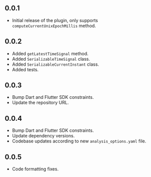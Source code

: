 ## 0.0.1

- Initial release of the plugin, only supports `computeCurrentUnixEpochMillis` method.

## 0.0.2

- Added `getLatestTimeSignal` method.
- Added `SerializableTimeSignal` class.
- Added `SerializableCurrentInstant` class.
- Added tests.

## 0.0.3

- Bump Dart and Flutter SDK constraints.
- Update the repository URL.

## 0.0.4

- Bump Dart and Flutter SDK constraints.
- Update dependency versions.
- Codebase updates according to new `analysis_options.yaml` file. 

## 0.0.5

- Code formatting fixes.